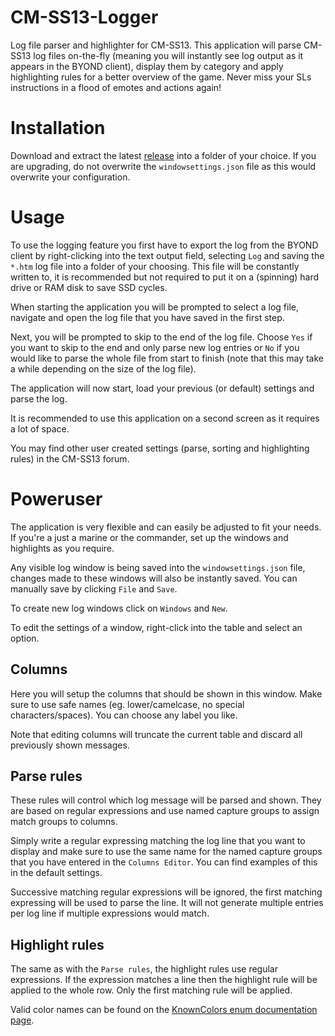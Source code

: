 # CM-SS13-Logger
Log file parser and highlighter for CM-SS13. This application will parse CM-SS13 log files on-the-fly (meaning you will instantly see log output as it appears in the BYOND client), display them by category and apply highlighting rules for a better overview of the game. Never miss your SLs instructions in a flood of emotes and actions again!

# Installation
Download and extract the latest [release](https://github.com/Gachl/CM-SS13-Logger/releases) into a folder of your choice. If you are upgrading, do not overwrite the `windowsettings.json` file as this would overwrite your configuration.

# Usage
To use the logging feature you first have to export the log from the BYOND client by right-clicking into the text output field, selecting `Log` and saving the `*.htm` log file into a folder of your choosing. This file will be constantly written to, it is recommended but not required to put it on a (spinning) hard drive or RAM disk to save SSD cycles.

When starting the application you will be prompted to select a log file, navigate and open the log file that you have saved in the first step.

Next, you will be prompted to skip to the end of the log file. Choose `Yes` if you want to skip to the end and only parse new log entries or `No` if you would like to parse the whole file from start to finish (note that this may take a while depending on the size of the log file).

The application will now start, load your previous (or default) settings and parse the log.

It is recommended to use this application on a second screen as it requires a lot of space.

You may find other user created settings (parse, sorting and highlighting rules) in the CM-SS13 forum.

# Poweruser
The application is very flexible and can easily be adjusted to fit your needs. If you're a just a marine or the commander, set up the windows and highlights as you require.

Any visible log window is being saved into the `windowsettings.json` file, changes made to these windows will also be instantly saved. You can manually save by clicking `File` and `Save`.

To create new log windows click on `Windows` and `New`.

To edit the settings of a window, right-click into the table and select an option.

## Columns
Here you will setup the columns that should be shown in this window. Make sure to use safe names (eg. lower/camelcase, no special characters/spaces). You can choose any label you like.

Note that editing columns will truncate the current table and discard all previously shown messages.

## Parse rules
These rules will control which log message will be parsed and shown. They are based on regular expressions and use named capture groups to assign match groups to columns.

Simply write a regular expressing matching the log line that you want to display and make sure to use the same name for the named capture groups that you have entered in the `Columns Editor`. You can find examples of this in the default settings.

Successive matching regular expressions will be ignored, the first matching expressing will be used to parse the line. It will not generate multiple entries per log line if multiple expressions would match.

## Highlight rules
The same as with the `Parse rules`, the highlight rules use regular expressions. If the expression matches a line then the highlight rule will be applied to the whole row. Only the first matching rule will be applied.

Valid color names can be found on the [KnownColors enum documentation page](https://docs.microsoft.com/en-us/dotnet/api/system.drawing.knowncolor).
